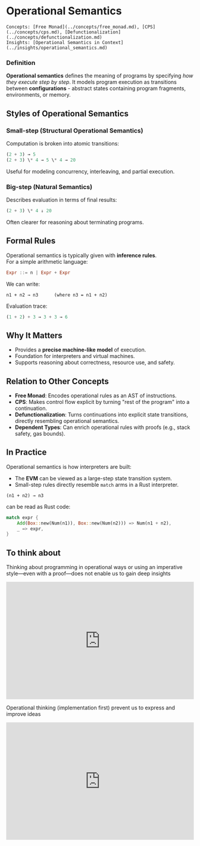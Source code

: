 # Operational Semantics

```admonish tip title="Related"
Concepts: [Free Monad](../concepts/free_monad.md), [CPS](../concepts/cps.md), [Defunctionalization](../concepts/defunctionalization.md)  
Insights: [Operational Semantics in Context](../insights/operational_semantics.md)
```

### Definition

**Operational semantics** defines the meaning of programs by specifying *how they execute step by step*. It models program execution as transitions between **configurations** - abstract states containing program fragments, environments, or memory.

## Styles of Operational Semantics

### Small-step (Structural Operational Semantics)

Computation is broken into atomic transitions:

```hs
(2 + 3) → 5
(2 + 3) \* 4 → 5 \* 4 → 20
```

Useful for modeling concurrency, interleaving, and partial execution.

### Big-step (Natural Semantics)
Describes evaluation in terms of final results:

```hs
(2 + 3) \* 4 ⇓ 20
```

Often clearer for reasoning about terminating programs.

## Formal Rules

Operational semantics is typically given with **inference rules**.  
For a simple arithmetic language:

```hs
Expr ::= n | Expr + Expr
```

We can write:

```
n1 + n2 → n3      (where n3 = n1 + n2)
```

Evaluation trace:

```hs
(1 + 2) + 3 → 3 + 3 → 6
```

## Why It Matters

- Provides a **precise machine-like model** of execution.  
- Foundation for interpreters and virtual machines.  
- Supports reasoning about correctness, resource use, and safety.  

## Relation to Other Concepts

- **Free Monad**: Encodes operational rules as an AST of instructions.  
- **CPS**: Makes control flow explicit by turning "rest of the program" into a continuation.  
- **Defunctionalization**: Turns continuations into explicit state transitions, directly resembling operational semantics.  
- **Dependent Types**: Can enrich operational rules with proofs (e.g., stack safety, gas bounds).  

## In Practice

Operational semantics is how interpreters are built:  
- The **EVM** can be viewed as a large-step state transition system.  
- Small-step rules directly resemble `match` arms in a Rust interpreter.  

```
(n1 + n2) → n3
```

can be read as Rust code:

```rust
match expr {
    Add(Box::new(Num(n1)), Box::new(Num(n2))) => Num(n1 + n2),
    _ => expr,
}
```

## To think about

Thinking about programming in operational ways or using an imperative style—even with a proof—does not enable us to gain deep insights
<iframe width="100%" height="315" src="https://www.youtube.com/embed/n2CBSNAVHVg?si=jx2yItB8ZvudwCr1&amp;clip=UgkxKN5lzq4a3MYoVuIS777H2gAV9GZt7wRz&amp;clipt=EMjRxAUYh-jHBQ" title="YouTube video player" frameborder="0" allow="accelerometer; autoplay; clipboard-write; encrypted-media; gyroscope; picture-in-picture; web-share" referrerpolicy="strict-origin-when-cross-origin" allowfullscreen></iframe>

Operational thinking (implementation first) prevent us to express and improve ideas
<iframe width="100%" height="315" src="https://www.youtube.com/embed/n2CBSNAVHVg?si=8imhBQPvY7AS-Nld&amp;clip=UgkxNwvDlj5QXGj_A9GAyZm4hQsq9cXeiOqe&amp;clipt=EL3qrwMYmuSxAw" title="YouTube video player" frameborder="0" allow="accelerometer; autoplay; clipboard-write; encrypted-media; gyroscope; picture-in-picture; web-share" referrerpolicy="strict-origin-when-cross-origin" allowfullscreen></iframe>
